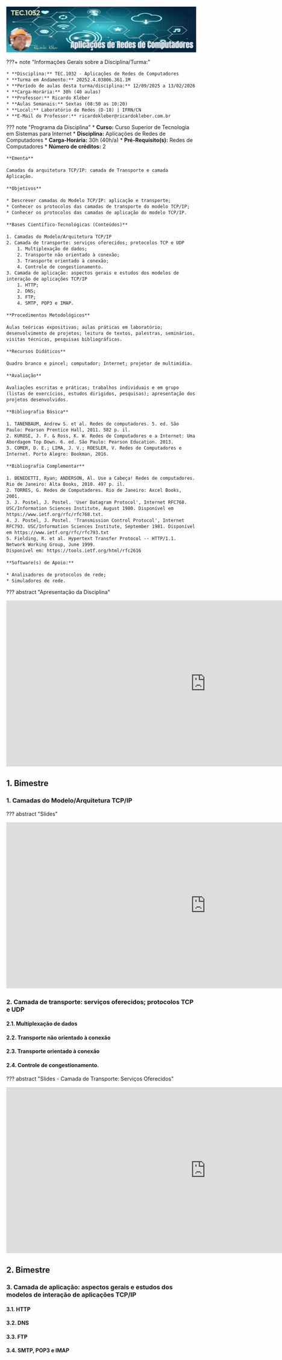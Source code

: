 ![Aplicações de Redes de Computadores](./assets/images/banner_tec1032.jpg)

???+ note "Informações Gerais sobre a Disciplina/Turma:"

    * **Disciplina:** TEC.1032 - Aplicações de Redes de Computadores
    * **Turma em Andamento:** 20252.4.03806.361.1M
    * **Período de aulas desta turma/disciplina:** 12/09/2025 a 13/02/2026
    * **Carga-Horária:** 30h (40 aulas)
    * **Professor:** Ricardo Kléber
    * **Aulas Semanais:** Sextas (08:50 as 10:20)
    * **Local:** Laboratório de Redes (D-18) | IFRN/CN
    * **E-Mail do Professor:** ricardokleber@ricardokleber.com.br

??? note "Programa da Disciplina"
    * **Curso:** Curso Superior de Tecnologia em Sistemas para Internet
    * **Disciplina:** Aplicações de Redes de Computadores
    * **Carga-Horária:** 30h (40h/a)
    * **Pré-Requisito(s):** Redes de Computadores
    * **Número de créditos:** 2

    **Ementa**

    Camadas da arquitetura TCP/IP: camada de Transporte e camada Aplicação.

    **Objetivos**

    * Descrever camadas do Modelo TCP/IP: aplicação e transporte;
    * Conhecer os protocolos das camadas de transporte do modelo TCP/IP;
    * Conhecer os protocolos das camadas de aplicação do modelo TCP/IP.

    **Bases Científico-Tecnológicas (Conteúdos)**

    1. Camadas do Modelo/Arquitetura TCP/IP
    2. Camada de transporte: serviços oferecidos; protocolos TCP e UDP
        1. Multiplexação de dados;
        2. Transporte não orientado à conexão;
        3. Transporte orientado à conexão;
        4. Controle de congestionamento.
    3. Camada de aplicação: aspectos gerais e estudos dos modelos de interação de aplicações TCP/IP
        1. HTTP;
        2. DNS;
        3. FTP;
        4. SMTP, POP3 e IMAP.

    **Procedimentos Metodológicos**

    Aulas teóricas expositivas; aulas práticas em laboratório; desenvolvimento de projetos; leitura de textos, palestras, seminários, visitas técnicas, pesquisas bibliográficas.

    **Recursos Didáticos**

    Quadro branco e pincel; computador; Internet; projetor de multimídia.

    **Avaliação**

    Avaliações escritas e práticas; trabalhos individuais e em grupo (listas de exercícios, estudos dirigidos, pesquisas); apresentação dos projetos desenvolvidos.

    **Bibliografia Básica**

    1. TANENBAUM, Andrew S. et al. Redes de computadores. 5. ed. São Paulo: Pearson Prentice Hall, 2011. 582 p. il.
    2. KUROSE, J. F. & Ross, K. W. Redes de Computadores e a Internet: Uma Abordagem Top Down. 6. ed. São Paulo: Pearson Education. 2013.
    3. COMER, D. E.; LIMA, J. V.; ROESLER, V. Redes de Computadores e Internet. Porto Alegre: Bookman, 2016.

    **Bibliografia Complementar**

    1. BENEDETTI, Ryan; ANDERSON, Al. Use a Cabeça! Redes de computadores. Rio de Janeiro: Alta Books, 2010. 497 p. il.
    2. TORRES, G. Redes de Computadores. Rio de Janeiro: Axcel Books, 2001.
    3. J. Postel, J. Postel. 'User Datagram Protocol', Internet RFC768. USC/Information Sciences Institute, August 1980. Disponível em https://www.ietf.org/rfc/rfc768.txt.
    4. J. Postel, J. Postel. 'Transmission Control Protocol', Internet RFC793. USC/Information Sciences Institute, September 1981. Disponível em https://www.ietf.org/rfc/rfc793.txt
    5. Fielding, R. et al. Hypertext Transfer Protocol -- HTTP/1.1. Network Working Group, June 1999.
    Disponível em: https://tools.ietf.org/html/rfc2616

    **Software(s) de Apoio:**

    * Analisadores de protocolos de rede;
    * Simuladores de rede.

??? abstract "Apresentação da Disciplina"
    <div class="video-wrapper">
        <iframe src="https://docs.google.com/presentation/d/e/2PACX-1vRNT9SO6G43Vkyr_4IVfuZsSeYMgBImRdPCwC2GAAbd3Pjg1GnuRlEi03toar9t0oLKWyo_6PD1ub1S/pubembed?start=false&loop=false&delayms=3000" frameborder="0" width="1058" height="440" allowfullscreen="true" mozallowfullscreen="true" webkitallowfullscreen="true"></iframe>
    </div>

## 1. Bimestre

### 1. Camadas do Modelo/Arquitetura TCP/IP

??? abstract "Slides"
    <div class="video-wrapper">
        <iframe src="https://docs.google.com/presentation/d/e/2PACX-1vRlg_gTqm-be2yMna-EQVbnyKbF_NSOxodEUpFDO8iuZ07GzgE2N5ha3gC50SpJM71PTWYiTCCJeKY1/pubembed?start=false&loop=false&delayms=3000" frameborder="0" width="1058" height="440" allowfullscreen="true" mozallowfullscreen="true" webkitallowfullscreen="true"></iframe>
    </div>

### 2. Camada de transporte: serviços oferecidos; protocolos TCP e UDP

#### 2.1. Multiplexação de dados
#### 2.2. Transporte não orientado à conexão
#### 2.3. Transporte orientado à conexão
#### 2.4. Controle de congestionamento.

??? abstract "Slides - Camada de Transporte: Serviços Oferecidos"
    <div class="video-wrapper">
        <iframe src="https://docs.google.com/presentation/d/e/2PACX-1vRizPn7EHt_oOWMnhklQZ0mn1CG5pfl_lfBGlJ-46yS2mtKeZq8E_NDGt3CnelMnisiHuHFy7_uggDt/pubembed?start=false&loop=false&delayms=3000" frameborder="0" width="1058" height="440" allowfullscreen="true" mozallowfullscreen="true" webkitallowfullscreen="true"></iframe>
    </div>

## 2. Bimestre

### 3. Camada de aplicação: aspectos gerais e estudos dos modelos de interação de aplicações TCP/IP

####  3.1. HTTP
#### 3.2. DNS
#### 3.3. FTP
#### 3.4. SMTP, POP3 e IMAP
